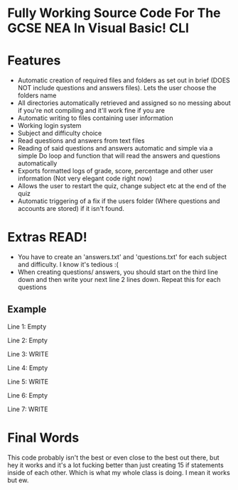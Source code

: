# Fully Working Source Code For The GCSE NEA In Visual Basic! **CLI**

# Features

* Automatic creation of required files and folders as set out in brief (DOES NOT include questions and answers files). Lets the user choose the folders name
* All directories automatically retrieved and assigned so no messing about if you're not compiling and it'll work fine if you are
* Automatic writing to files containing user information
* Working login system
* Subject and difficulty choice
* Read questions and answers from text files
* Reading of said questions and answers automatic and simple via a simple Do loop and function that will read the answers and questions automatically
* Exports formatted logs of grade, score, percentage and other user information (Not very elegant code right now)
* Allows the user to restart the quiz, change subject etc at the end of the quiz
* Automatic triggering of a fix if the users folder (Where questions and accounts are stored) if it isn't found.

# Extras READ!
* You have to create an 'answers.txt' and 'questions.txt' for each subject and difficulty. I know it's tedious :(
* When creating questions/ answers, you should start on the third line down and then write your next line 2 lines down. Repeat this for each questions

## Example
Line 1: Empty

Line 2: Empty

Line 3: WRITE

Line 4: Empty

Line 5: WRITE

Line 6: Empty

Line 7: WRITE

# Final Words
This code probably isn't the best or even close to the best out there, but hey it works and it's a lot fucking better than just creating 15 if statements inside of each other. Which is what my whole class is doing. I mean it works but ew.
